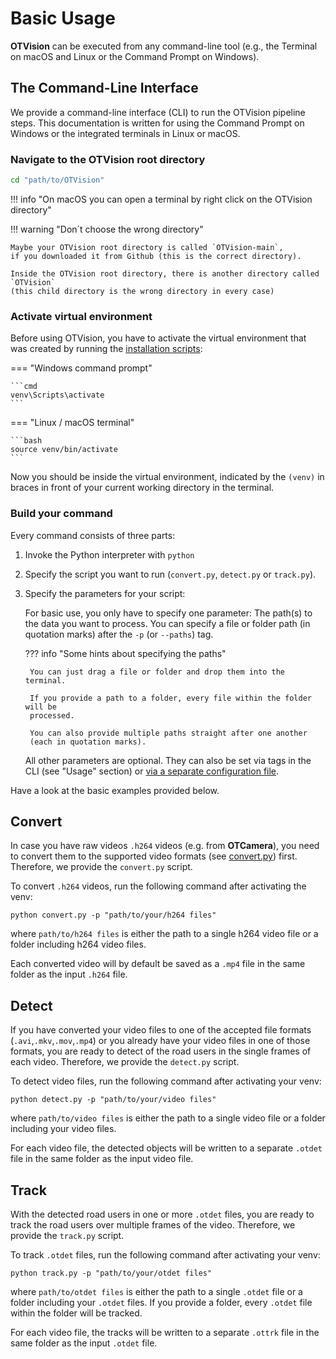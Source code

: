 # Basic Usage

**OTVision** can be executed from any command-line tool (e.g., the Terminal on macOS
and Linux or the Command Prompt on Windows).

## The Command-Line Interface

We provide a command-line interface (CLI) to run the OTVision pipeline steps.
This documentation is written for using the Command Prompt on Windows or the integrated
terminals in Linux or macOS.

### Navigate to the OTVision root directory

```bash
cd "path/to/OTVision"
```

!!! info "On macOS you can open a terminal by right click on the OTVision directory"

!!! warning "Don´t choose the wrong directory"

    Maybe your OTVision root directory is called `OTVision-main`,
    if you downloaded it from Github (this is the correct directory).

    Inside the OTVision root directory, there is another directory called `OTVision`
    (this child directory is the wrong directory in every case)

### Activate virtual environment

Before using OTVision, you have to activate the virtual environment that was created
by running the [installation scripts](../installation):

=== "Windows command prompt"

    ```cmd 
    venv\Scripts\activate
    ``` 

=== "Linux / macOS terminal"

    ```bash
    source venv/bin/activate
    ```

Now you should be inside the virtual environment, indicated by the `(venv)`
in braces in front of your current working directory in the terminal.

### Build your command

Every command consists of three parts:

1. Invoke the Python interpreter with `python`
1. Specify the script you want to run (`convert.py`, `detect.py` or `track.py`).
1. Specify the parameters for your script:

    For basic use, you only have to specify one parameter:
    The path(s) to the data you want to process.
    You can specify a file or folder path (in quotation marks) after the
    `-p` (or `--paths`) tag.

    ??? info "Some hints about specifying the paths"

        You can just drag a file or folder and drop them into the terminal.
        
        If you provide a path to a folder, every file within the folder will be
        processed.
        
        You can also provide multiple paths straight after one another
        (each in quotation marks).

    All other parameters are optional.
    They can also be set via tags in the CLI (see "Usage" section) or
    [via a separate configuration file](../advanced_usage/configuration.md).

Have a look at the basic examples provided below.

## Convert

In case you have raw videos `.h264` videos (e.g. from **OTCamera**),
you need to convert them to the supported video formats
(see [convert.py](../firstuse/#detect)) first.
Therefore, we provide the `convert.py` script.

To convert `.h264` videos, run the following command after activating the venv:

``` text
python convert.py -p "path/to/your/h264 files"
```

where `path/to/h264 files` is either the path to a single h264 video file
or a folder including h264 video files.

Each converted video will by default be saved as a `.mp4` file in the same folder
as the input `.h264` file.

## Detect

If you have converted your video files to one of the accepted file formats
(`.avi`,`.mkv`,`.mov`,`.mp4`) or you already have your video files in one of those
formats,
you are ready to detect of the road users in the single frames of each video.
Therefore, we provide the `detect.py` script.

To detect video files, run the following command after activating your venv:

``` text
python detect.py -p "path/to/your/video files"
```

where `path/to/video files` is either the path to a single video file or a folder
including your video files.

For each video file, the detected objects will be written to a separate `.otdet` file
in the same folder as the input video file.

## Track

With the detected road users in one or more `.otdet` files, you are ready to track the
road users over multiple frames of the video.
Therefore, we provide the `track.py` script.

To track `.otdet` files, run the following command after activating your venv:

``` text
python track.py -p "path/to/your/otdet files"
```

where `path/to/otdet files` is either the path to a single `.otdet` file
or a folder including your `.otdet` files.
If you provide a folder, every `.otdet` file within the folder will be tracked.

For each video file, the tracks will be written to a separate `.ottrk` file
in the same folder as the input `.otdet` file.
